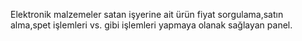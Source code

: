 Elektronik malzemeler satan işyerine ait ürün fiyat sorgulama,satın alma,spet işlemleri vs. gibi işlemleri yapmaya olanak sağlayan panel.
